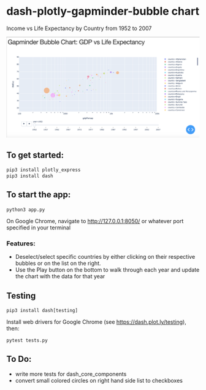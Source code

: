 # dash-plotly-gapminder-bubble chart
Income vs Life Expectancy by Country from 1952 to 2007

![Project Screenshot](https://raw.githubusercontent.com/alexfigtree/dash-px-gapminder-bubble-chart/master/screenshot.png)

## To get started:
```
pip3 install plotly_express
pip3 install dash
```



## To start the app: 
```
python3 app.py 
```

On Google Chrome, navigate to http://127.0.0.1:8050/ or whatever port specified in your terminal

### Features: 
- Deselect/select specific countries by either clicking on their respective bubbles or on the list on the right.
- Use the Play button on the bottom to walk through each year and update the chart with the data for that year 


## Testing
```
pip3 install dash[testing]
```

Install web drivers for Google Chrome (see https://dash.plot.ly/testing), then: 

```
pytest tests.py
```

## To Do: 
- write more tests for dash_core_components
- convert small colored circles on right hand side list to checkboxes
